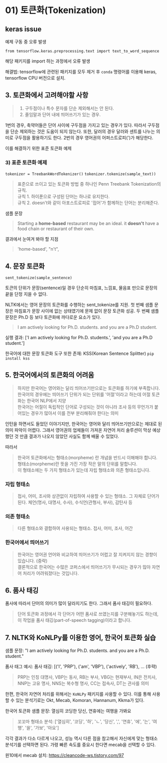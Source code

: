 # 01) 토큰화(Tokenization)

## keras issue
예제 구동 중 오류 발생

`from tensorflow.keras.preprocessing.text import text_to_word_sequence`

해당 패키지를 import 하는 과정에서 오류 발생

해결법: tensorflow에 관련된 패키지를 모두 제거 후 `conda` 명령어를 이용해 keras, tensorflow CPU 버전으로 설치.

## 3. 토큰화에서 고려해야할 사항
> 1) 구두점이나 특수 문자를 단순 제외해서는 안 된다.
> 2) 줄임말과 단어 내에 띄어쓰기가 있는 경우.

1번의 경우, 축약어들은 단어 사이에 구두점을 가지고 있는 경우가 있다. 따라서 구두점을 단순 제외하는 것은 도움이 되지 않는다.
또한, 달러의 경우 달러와 센트를 나누는 의미로 구두점을 활용하기도 한다. 
2번의 경우 영어권의 어퍼스트로피(')가 해당한다.

이를 해결하기 위한 표준 토큰화 예제
### 3) 표준 토큰화 예제
`tokenizer = TreebankWordTokenizer()` `tokenizer.tokenize(sample_text))`

> 표준으로 쓰이고 있는 토큰화 방법 중 하나인 Penn Treebank Tokenization의 규칙. <br>
> 규칙 1. 하이푼으로 구성된 단어는 하나로 유지한다. <br>
> 규칙 2. doesn't와 같이 아포스트로피로 '접어'가 함께하는 단어는 분리해준다.

샘플 문장
> Starting a **home-based** restaurant may be an ideal. it **doesn't** have a food chain or restaurant of their own.

결과에서 눈여겨 봐야 할 지점
> 'home-based', "n't",

## 4. 문장 토큰화
`sent_tokenize(sample_sentence)`

토큰의 단위가 문장(sentence)일 경우 단순히 마침표, 느낌표, 물음표 만으로 문장의 끝을 단정 지을 수 없다.

NLTK에서는 영어 문장의 토큰화를 수행하는 sent_tokenize를 지원.
첫 번째 샘플 문장은 마침표가 문장 사이에 없는 상태였기에 문제 없이 문장 토큰화 성공.
두 번째 샘플 문장은 Ph.D 등 보다 토큰화에 까다로운 요소가 있다.

> I am actively looking for Ph.D. students. and you are a Ph.D student.

실행 결과: ['I am actively looking for Ph.D. students.', 'and you are a Ph.D student.']
 
한국어에 대한 문장 토큰화 도구 또한 존재: KSS(Korean Sentence Splitter) `pip install kss`

## 5. 한국어에서의 토큰화의 어려움
> 하지만 한국어는 영어와는 달리 띄어쓰기만으로는 토큰화를 하기에 부족합니다. <br>
> 한국어의 경우에는 띄어쓰기 단위가 되는 단위를 '어절'이라고 하는데 어절 토큰화는 한국어 NLP에서 지양 <br>
> 한국어는 어절이 독립적인 단어로 구성되는 것이 아니라 조사 등의 무언가가 붙어있는 경우가 많아서 이를 전부 분리해줘야 한다는 의미

인턴을 하면서도 들었던 이야기지만, 한국어는 영어와 달리 띄어쓰기만으로는 제대로 된 의미 파악이 어렵다.
그래서 영어권의 업체들이 가져온 자연어 처리 솔루션이 막상 예상했던 것 만큼 결과가 나오지 않았던 사실도 함께 배울 수 있었다.

따라서
> 한국어 토큰화에서는 형태소(morpheme) 란 개념을 반드시 이해해야 합니다. <br>
> 형태소(morpheme)란 뜻을 가진 가장 작은 말의 단위를 말합니다. <br>
> 이 형태소에는 두 가지 형태소가 있는데 자립 형태소와 의존 형태소입니다.

### 자립 형태소
> 접사, 어미, 조사와 상관없이 자립하여 사용할 수 있는 형태소. 그 자체로 단어가 된다. 체언(명사, 대명사, 수사), 수식언(관형사, 부사), 감탄사 등

### 의존 형태소
> 다른 형태소와 결합하여 사용되는 형태소. 접사, 어미, 조사, 어간

### 한국어에서 띄어쓰기
> 한국어는 영어권 언어와 비교하여 띄어쓰기가 어렵고 잘 지켜지지 않는 경향이 있습니다. (중략) <br>
> 결론적으로 한국어는 수많은 코퍼스에서 띄어쓰기가 무시되는 경우가 많아 자연어 처리가 어려워졌다는 것입니다.

## 6. 품사 태깅
품사에 따라서 단어의 의미가 많이 달라지기도 한다. 그래서 품사 태깅이 필요하다.

> 단어 토큰화 과정에서 각 단어가 어떤 품사로 쓰였는지를 구분해놓기도 하는데, 이 작업을 품사 태깅(part-of-speech tagging)이라고 합니다.

## 7. NLTK와 KoNLPy를 이용한 영어, 한국어 토큰화 실습
샘플 문장: "I am actively looking for Ph.D. students. and you are a Ph.D. student."

품사 태그 예시: 품사 태깅:  [('I', 'PRP'), ('am', 'VBP'), ('actively', 'RB'), ... (후략)

> PRP는 인칭 대명사, VBP는 동사, RB는 부사, VBG는 현재부사, IN은 전치사, NNP는 고유 명사, NNS는 복수형 명사, CC는 접속사, DT는 관사를 의미

한편, 한국어 자연어 처리를 위해서는 `KoNLPy` 패키지를 사용할 수 있다. 이를 통해 사용할 수 있는 분석기로는
Okt, Mecab, Komoran, Hannanum, Kkma가 있다.

한국어 토큰화 샘플 문장: 열심히 코딩한 당신, 연휴에는 여행을 가봐요

> 꼬꼬마 형태소 분석: ['열심히', '코딩', '하', 'ㄴ', '당신', ',', '연휴', '에', '는', '여행', '을', '가보', '아요']

각각 결과가 다소 다르게 나오고, 성능 역시 다른 점을 참고해서 자신에게 맞는 형태소 분석기를 선택하면 된다. 
가령 빠른 속도를 중요시 한다면 mecab을 선택할 수 있다.

윈10에서 mecab 설치: https://cleancode-ws.tistory.com/97